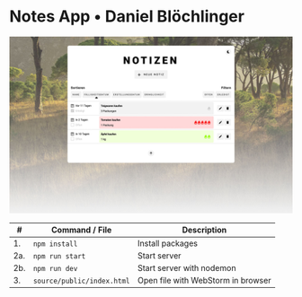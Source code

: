 # Notes App • Daniel Blöchlinger

![Notes App](./docs/images/cover.jpg)

| #   | Command / File             | Description                        |
|-----|----------------------------|------------------------------------|
| 1.  | `npm install`              | Install packages                   |
| 2a. | `npm run start`            | Start server                       |
| 2b. | `npm run dev`              | Start server with nodemon          |
| 3.  | `source/public/index.html` | Open file with WebStorm in browser |